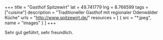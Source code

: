 +++
title = "Gasthof Spitzewirt"
lat = 49.741779
lng = 8.766599
tags = ["cuisine"]
description = "Traditioneller Gasthof mit regionaler Odenwälder Küche"
urls = "http://www.spitzewirt.de/"
resources = [
    { src = "*.jpeg", name = "images" }
]
+++

Sehr gut geführt, sehr freundlich.